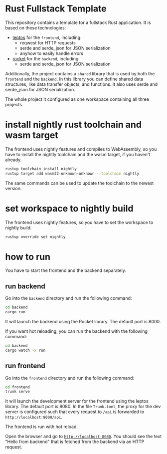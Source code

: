 # Rust Fullstack Template

This repository contains a template for a fullstack Rust application.
It is based on these technologies:

- [leptos](https://leptos.dev) for the `frontend`, including:
    - reqwest for HTTP requests
    - serde and serde_json for JSON serialization
    - anyhow to easily handle errors
- [rocket](https://rocket.rs) for the `backend`, including:
    - serde and serde_json for JSON serialization

Additionally, the project contains a `shared` library that is used by both the `frontend` and the `backend`.
In this library you can define shared data structures, like data transfer objects, and functions.
It also uses serde and serde_json for JSON serialization.

The whole project it configured as one workspace containing all three projects.

# install nightly rust toolchain and wasm target

The frontend uses nightly features and compiles to WebAssembly, so you have to install the nightly toolchain and the
wasm target, if you haven't already.

```sh
rustup toolchain install nightly
rustup target add wasm32-unknown-unknown --toolchain nightly
```

The same commands can be used to update the toolchain to the newest version.

# set workspace to nightly build

The frontend uses nightly features, so you have to set the workspace to nightly build.

```sh
rustup override set nightly
```

# how to run

You have to start the frontend and the backend separately.

## run backend

Go into the `backend` directory and run the following command:

```sh
cd backend
cargo run
```

It will launch the backend using the Rocket library. The default port is 8000.

If you want hot reloading, you can run the backend with the following command:

```sh
cd backend
cargo watch -x run
```

## run frontend

Go into the `frontend` directory and run the following command:

```sh
cd frontend
trunk serve
```

It will launch the development server for the frontend using the leptos library. The default port is 8080.
In the file `Trunk.toml`, the proxy for the dev server is configured such that every
request to `/api` is forwarded to `http://localhost:8000/api`.

The frontend is run with hot reload.

Open the browser and go to [`http://localhost:8080`](http:localhost:8080).
You should see the text "Hello from backend" that is fetched from the backend via an HTTP request.
